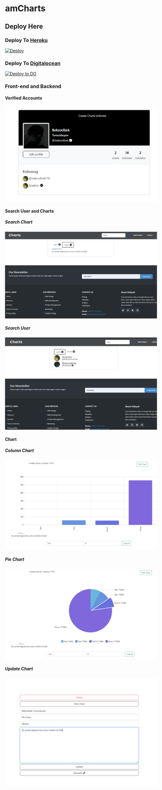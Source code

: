 # amCharts

## Deploy Here
### Deploy To [Heroku](https://heroku.com)
[![Deploy](https://www.herokucdn.com/deploy/button.svg)](https://heroku.com/deploy)

### Deploy To [Digitalocean](https://digitalocean.com)
[![Deploy to DO](https://www.deploytodo.com/do-btn-blue.svg)](https://cloud.digitalocean.com/apps/new?repo=https://github.com/Bekzodbek2006/amCharts/tree/main)

### Front-end and Backend

#### Verified Accounts
![verified accounts](static/images/verified_accounts.png)

#### Search User and Charts
##### Search Chart
![search charts](static/images/search_chart.png)
##### Search User
![search user](static/images/search.png)

#### Chart
##### Column Chart
![chart column](static/images/chart_column.png)
##### Pie Chart
![charts](static/images/charts.png)
##### Update Chart
![update chart](static/images/update_charts.png)